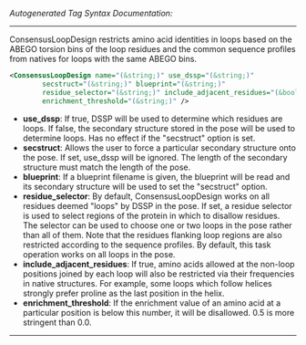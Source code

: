 <!-- THIS IS AN AUTOGENERATED FILE: Don't edit it directly, instead change the schema definition in the code itself. -->

_Autogenerated Tag Syntax Documentation:_

---
ConsensusLoopDesign restricts amino acid identities in loops based on the ABEGO torsion bins of the loop residues and the common sequence profiles from natives for loops with the same ABEGO bins.

```xml
<ConsensusLoopDesign name="(&string;)" use_dssp="(&string;)"
        secstruct="(&string;)" blueprint="(&string;)"
        residue_selector="(&string;)" include_adjacent_residues="(&bool;)"
        enrichment_threshold="(&string;)" />
```

-   **use_dssp**: If true, DSSP will be used to determine which residues are loops. If false, the secondary structure stored in the pose will be used to determine loops. Has no effect if the "secstruct" option is set.
-   **secstruct**: Allows the user to force a particular secondary structure onto the pose. If  set, use_dssp will be ignored. The length of the secondary structure must match the length of the pose.
-   **blueprint**: If a blueprint filename is given, the blueprint will be read and its secondary structure will be used to set the "secstruct" option.
-   **residue_selector**: By default, ConsensusLoopDesign works on all residues deemed "loops" by DSSP in the pose. If set, a residue selector is used to select regions of the protein in which to disallow residues. The selector can be used to choose one or two loops in the pose rather than all of them. Note that the residues flanking loop regions are also restricted according to the sequence profiles. By default, this task operation works on all loops in the pose.
-   **include_adjacent_residues**: If true, amino acids allowed at the non-loop positions joined by each loop will also be restricted via their frequencies in native structures. For example, some loops which follow helices strongly prefer proline as the last position in the helix.
-   **enrichment_threshold**: If the enrichment value of an amino acid at a particular position is below this number, it will be disallowed. 0.5 is more stringent than 0.0.

---
